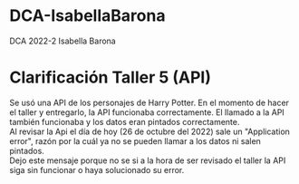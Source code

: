 # DCA-IsabellaBarona
DCA 2022-2 Isabella Barona


<h1>Clarificación Taller 5 (API)</h1>
<p>Se usó una API de los personajes de Harry Potter. En el momento de hacer el taller y entregarlo, la API funcionaba correctamente. El llamado a la API también funcionaba y los datos eran pintados correctamente.<br>
Al revisar la Api el día de hoy (26 de octubre del 2022) sale un "Application error", razón por la cuál ya no se pueden llamar a los datos ni salen pintados.<br>
Dejo este mensaje porque no se si a la hora de ser revisado el taller la API siga sin funcionar o haya solucionado su error.</p>
